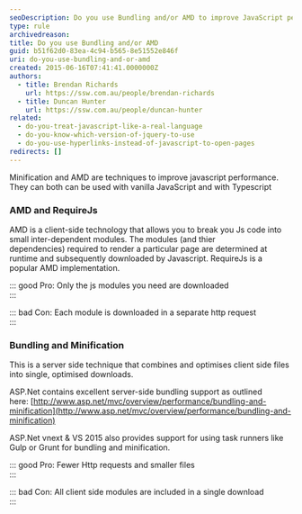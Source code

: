 ```yaml
---
seoDescription: Do you use Bundling and/or AMD to improve JavaScript performance?
type: rule
archivedreason:
title: Do you use Bundling and/or AMD
guid: b51f62d0-83ea-4c94-b565-8e51552e846f
uri: do-you-use-bundling-and-or-amd
created: 2015-06-16T07:41:41.0000000Z
authors:
  - title: Brendan Richards
    url: https://ssw.com.au/people/brendan-richards
  - title: Duncan Hunter
    url: https://ssw.com.au/people/duncan-hunter
related:
  - do-you-treat-javascript-like-a-real-language
  - do-you-know-which-version-of-jquery-to-use
  - do-you-use-hyperlinks-instead-of-javascript-to-open-pages
redirects: []
---
```


Minification and AMD are techniques to improve javascript performance. They can both can be used with vanilla JavaScript and with Typescript

<!--endintro-->

### AMD and RequireJs

AMD is a client-side technology that allows you to break you Js code into small inter-dependent modules. The modules (and thier dependencies) required to render a particular page are determined at runtime and subsequently downloaded by Javascript. RequireJs is a popular AMD implementation.

::: good
Pro: Only the js modules you need are downloaded  
:::

::: bad
Con: Each module is downloaded in a separate http request  
:::

### Bundling and Minification

This is a server side technique that combines and optimises client side files into single, optimised downloads.

ASP.Net contains excellent server-side bundling support as outlined here: [http://www.asp.net/mvc/overview/performance/bundling-and-minification](http://www.asp.net/mvc/overview/performance/bundling-and-minification)

ASP.Net vnext & VS 2015 also provides support for using task runners like Gulp or Grunt for bundling and minification.

::: good
Pro: Fewer Http requests and smaller files  
:::

::: bad
Con: All client side modules are included in a single download  
:::
